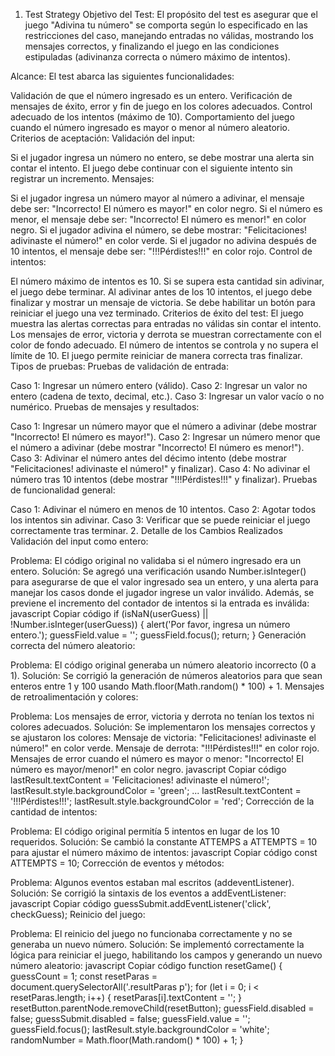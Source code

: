 1. Test Strategy
Objetivo del Test:
El propósito del test es asegurar que el juego "Adivina tu número" se comporta según lo especificado en las restricciones del caso, manejando entradas no válidas, mostrando los mensajes correctos, y finalizando el juego en las condiciones estipuladas (adivinanza correcta o número máximo de intentos).

Alcance:
El test abarca las siguientes funcionalidades:

Validación de que el número ingresado es un entero.
Verificación de mensajes de éxito, error y fin de juego en los colores adecuados.
Control adecuado de los intentos (máximo de 10).
Comportamiento del juego cuando el número ingresado es mayor o menor al número aleatorio.
Criterios de aceptación:
Validación del input:

Si el jugador ingresa un número no entero, se debe mostrar una alerta sin contar el intento.
El juego debe continuar con el siguiente intento sin registrar un incremento.
Mensajes:

Si el jugador ingresa un número mayor al número a adivinar, el mensaje debe ser: "Incorrecto! El número es mayor!" en color negro.
Si el número es menor, el mensaje debe ser: "Incorrecto! El número es menor!" en color negro.
Si el jugador adivina el número, se debe mostrar: "Felicitaciones! adivinaste el número!" en color verde.
Si el jugador no adivina después de 10 intentos, el mensaje debe ser: "!!!Pérdistes!!!" en color rojo.
Control de intentos:

El número máximo de intentos es 10. Si se supera esta cantidad sin adivinar, el juego debe terminar.
Al adivinar antes de los 10 intentos, el juego debe finalizar y mostrar un mensaje de victoria.
Se debe habilitar un botón para reiniciar el juego una vez terminado.
Criterios de éxito del test:
El juego muestra las alertas correctas para entradas no válidas sin contar el intento.
Los mensajes de error, victoria y derrota se muestran correctamente con el color de fondo adecuado.
El número de intentos se controla y no supera el límite de 10.
El juego permite reiniciar de manera correcta tras finalizar.
Tipos de pruebas:
Pruebas de validación de entrada:

Caso 1: Ingresar un número entero (válido).
Caso 2: Ingresar un valor no entero (cadena de texto, decimal, etc.).
Caso 3: Ingresar un valor vacío o no numérico.
Pruebas de mensajes y resultados:

Caso 1: Ingresar un número mayor que el número a adivinar (debe mostrar "Incorrecto! El número es mayor!").
Caso 2: Ingresar un número menor que el número a adivinar (debe mostrar "Incorrecto! El número es menor!").
Caso 3: Adivinar el número antes del décimo intento (debe mostrar "Felicitaciones! adivinaste el número!" y finalizar).
Caso 4: No adivinar el número tras 10 intentos (debe mostrar "!!!Pérdistes!!!" y finalizar).
Pruebas de funcionalidad general:

Caso 1: Adivinar el número en menos de 10 intentos.
Caso 2: Agotar todos los intentos sin adivinar.
Caso 3: Verificar que se puede reiniciar el juego correctamente tras terminar.
2. Detalle de los Cambios Realizados
Validación del input como entero:

Problema: El código original no validaba si el número ingresado era un entero.
Solución: Se agregó una verificación usando Number.isInteger() para asegurarse de que el valor ingresado sea un entero, y una alerta para manejar los casos donde el jugador ingrese un valor inválido. Además, se previene el incremento del contador de intentos si la entrada es inválida:
javascript
Copiar código
if (isNaN(userGuess) || !Number.isInteger(userGuess)) {
  alert('Por favor, ingresa un número entero.');
  guessField.value = '';
  guessField.focus();
  return;
}
Generación correcta del número aleatorio:

Problema: El código original generaba un número aleatorio incorrecto (0 a 1).
Solución: Se corrigió la generación de números aleatorios para que sean enteros entre 1 y 100 usando Math.floor(Math.random() * 100) + 1.
Mensajes de retroalimentación y colores:

Problema: Los mensajes de error, victoria y derrota no tenían los textos ni colores adecuados.
Solución: Se implementaron los mensajes correctos y se ajustaron los colores:
Mensaje de victoria: "Felicitaciones! adivinaste el número!" en color verde.
Mensaje de derrota: "!!!Pérdistes!!!" en color rojo.
Mensajes de error cuando el número es mayor o menor: "Incorrecto! El número es mayor/menor!" en color negro.
javascript
Copiar código
lastResult.textContent = 'Felicitaciones! adivinaste el número!';
lastResult.style.backgroundColor = 'green';
...
lastResult.textContent = '!!!Pérdistes!!!';
lastResult.style.backgroundColor = 'red';
Corrección de la cantidad de intentos:

Problema: El código original permitía 5 intentos en lugar de los 10 requeridos.
Solución: Se cambió la constante ATTEMPS a ATTEMPTS = 10 para ajustar el número máximo de intentos:
javascript
Copiar código
const ATTEMPTS = 10;
Corrección de eventos y métodos:

Problema: Algunos eventos estaban mal escritos (addeventListener).
Solución: Se corrigió la sintaxis de los eventos a addEventListener:
javascript
Copiar código
guessSubmit.addEventListener('click', checkGuess);
Reinicio del juego:

Problema: El reinicio del juego no funcionaba correctamente y no se generaba un nuevo número.
Solución: Se implementó correctamente la lógica para reiniciar el juego, habilitando los campos y generando un nuevo número aleatorio:
javascript
Copiar código
function resetGame() {
  guessCount = 1;
  const resetParas = document.querySelectorAll('.resultParas p');
  for (let i = 0; i < resetParas.length; i++) {
    resetParas[i].textContent = '';
  }
  resetButton.parentNode.removeChild(resetButton);
  guessField.disabled = false;
  guessSubmit.disabled = false;
  guessField.value = '';
  guessField.focus();
  lastResult.style.backgroundColor = 'white';
  randomNumber = Math.floor(Math.random() * 100) + 1;
}